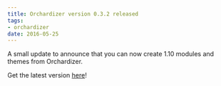 ```yaml
---
title: Orchardizer version 0.3.2 released
tags:
- orchardizer
date: 2016-05-25
---
```

A small update to announce that you can now create 1.10 modules and themes from Orchardizer.

Get the latest version [here][1]!


  [1]: https://visualstudiogallery.msdn.microsoft.com/6408f2a0-ddb0-4fa1-938e-eef0f3ff73a3